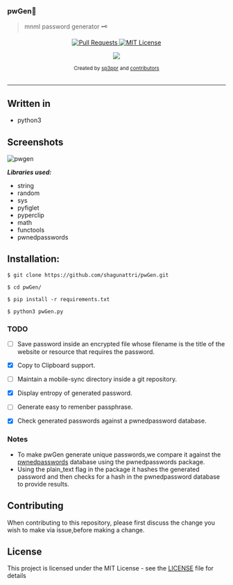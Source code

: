 ### pwGen🔐

> mnml password generator 🗝



<p align="center">
  <a href="https://github.com/shagunattri/pwgen/pulls">
    <img src="https://img.shields.io/badge/PRs-welcome-brightgreen.svg?longCache=true" alt="Pull Requests">
  </a>
  <a href="LICENSE">
    <img src="https://img.shields.io/badge/License-MIT-lightgrey.svg?longCache=true" alt="MIT License">
  </a>
</p>

<p align="center">
  <a href="https://twitter.com/sp3ppr" target="_blank">
    <img src="https://img.shields.io/twitter/follow/sp3ppr.svg?logo=twitter">
  </a>
</p>

<div align="center">
  <sub>Created by
  <a href="https://twitter.com/sp3ppr">sp3ppr</a> and
  <a href="https://github.com/shagunattri/pwGen/graphs/contributors">contributors</a>
</div>

<br>

****


## Written in
- python3



## Screenshots
![pwgen](https://user-images.githubusercontent.com/29366864/81793797-7bb5da00-9527-11ea-8da4-ac2403a09b1e.png)

***Libraries used:***
- string
- random
- sys
- pyfiglet
- pyperclip
- math
- functools
- pwnedpasswords

## Installation:
```console
$ git clone https://github.com/shagunattri/pwGen.git

$ cd pwGen/

$ pip install -r requirements.txt

$ python3 pwGen.py
```

### TODO
- [ ] Save password inside an encrypted file whose filename is the title of the website or resource that requires the password.
- [x] Copy to Clipboard support.
- [ ] Maintain a mobile-sync directory inside a git repository.
- [x] Display entropy of generated password.
- [ ] Generate easy to remenber passphrase.
- [x] Check generated passwords against a pwnedpassword database.


### Notes

- To make pwGen generate unique passwords,we compare it against the [pwnedpasswords](https://pypi.org/project/pwnedpasswords/) database using the pwnedpasswords package.
- Using the plain_text flag in the package it hashes the generated password and then checks for a hash in the pwnedpassword database to provide results.

## Contributing

When contributing to this repository, please first discuss the change you wish to make via issue,before making a change.


## License

This project is licensed under the MIT License - see the [LICENSE](LICENSE) file for details
